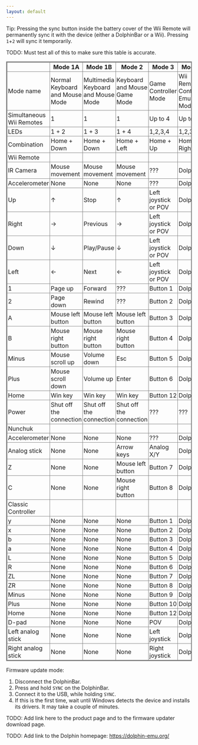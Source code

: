 ```yaml
---
layout: default
---
```


<style type="text/css">
table {
	border: 2px solid gray;
	border-collapse: collapse;
}
td, th {
	border: 1px solid gray;
	padding: 2px;
}
</style>

Tip: Pressing the sync button inside the battery cover of the Wii Remote will permanently sync it with the device (either a DolphinBar or a Wii). Pressing `1`+`2` will sync it temporarily.

TODO: Must test all of this to make sure this table is accurate.

|                          | Mode 1A                        | Mode 1B                            | Mode 2                       | Mode 3               | Mode 4                              |
|--------------------------|--------------------------------|------------------------------------|------------------------------|----------------------|-------------------------------------|
| Mode name                | Normal Keyboard and Mouse Mode | Multimedia Keyboard and Mouse Mode | Keyboard and Mouse Game Mode | Game Controller Mode | Wii Remote Controller Emulator Mode |
| Simultaneous Wii Remotes | 1                              | 1                                  | 1                            | Up to 4              | Up to 4                             |
| LEDs                     | 1 + 2                          | 1 + 3                              | 1 + 4                        | 1,2,3,4              | 1,2,3,4                             |
| Combination              | Home + Down                    | Home + Down                        | Home + Left                  | Home + Up            | Home + Right                        |
| Wii Remote               |                                |                                    |                              |                      |                                     |
| IR Camera                | Mouse movement                 | Mouse movement                     | Mouse movement               | ???                  | Dolphin                             |
| Accelerometer            | None                           | None                               | None                         | ???                  | Dolphin                             |
| Up                       | ↑                              | Stop                               | ↑                            | Left joystick or POV | Dolphin                             |
| Right                    | →                              | Previous                           | →                            | Left joystick or POV | Dolphin                             |
| Down                     | ↓                              | Play/Pause                         | ↓                            | Left joystick or POV | Dolphin                             |
| Left                     | ←                              | Next                               | ←                            | Left joystick or POV | Dolphin                             |
| 1                        | Page up                        | Forward                            | ???                          | Button 1             | Dolphin                             |
| 2                        | Page down                      | Rewind                             | ???                          | Button 2             | Dolphin                             |
| A                        | Mouse left button              | Mouse left button                  | Mouse left button            | Button 3             | Dolphin                             |
| B                        | Mouse right button             | Mouse right button                 | Mouse right button           | Button 4             | Dolphin                             |
| Minus                    | Mouse scroll up                | Volume down                        | Esc                          | Button 5             | Dolphin                             |
| Plus                     | Mouse scroll down              | Volume up                          | Enter                        | Button 6             | Dolphin                             |
| Home                     | Win key                        | Win key                            | Win key                      | Button 12            | Dolphin                             |
| Power                    | Shut off the connection        | Shut off the connection            | Shut off the connection      | ???                  | ???                                 |
| Nunchuk                  |                                |                                    |                              |                      |                                     |
| Accelerometer            | None                           | None                               | None                         | ???                  | Dolphin                             |
| Analog stick             | None                           | None                               | Arrow keys                   | Analog X/Y           | Dolphin                             |
| Z                        | None                           | None                               | Mouse left button            | Button 7             | Dolphin                             |
| C                        | None                           | None                               | Mouse right button           | Button 8             | Dolphin                             |
| Classic Controller       |                                |                                    |                              |                      |                                     |
| y                        | None                           | None                               | None                         | Button 1             | Dolphin                             |
| x                        | None                           | None                               | None                         | Button 2             | Dolphin                             |
| b                        | None                           | None                               | None                         | Button 3             | Dolphin                             |
| a                        | None                           | None                               | None                         | Button 4             | Dolphin                             |
| L                        | None                           | None                               | None                         | Button 5             | Dolphin                             |
| R                        | None                           | None                               | None                         | Button 6             | Dolphin                             |
| ZL                       | None                           | None                               | None                         | Button 7             | Dolphin                             |
| ZR                       | None                           | None                               | None                         | Button 8             | Dolphin                             |
| Minus                    | None                           | None                               | None                         | Button 9             | Dolphin                             |
| Plus                     | None                           | None                               | None                         | Button 10            | Dolphin                             |
| Home                     | None                           | None                               | None                         | Button 12            | Dolphin                             |
| D-pad                    | None                           | None                               | None                         | POV                  | Dolphin                             |
| Left analog stick        | None                           | None                               | None                         | Left joystick        | Dolphin                             |
| Right analog stick       | None                           | None                               | None                         | Right joystick       | Dolphin                             |

Firmware update mode:

1. Disconnect the DolphinBar.
2. Press and hold `SYNC` on the DolphinBar.
3. Connect it to the USB, while holding `SYNC`.
4. If this is the first time, wait until Windows detects the device and installs its drivers. It may take a couple of minutes.

TODO: Add link here to the product page and to the firmware updater download page.

TODO: Add link to the Dolphin homepage: https://dolphin-emu.org/
